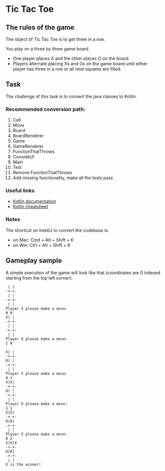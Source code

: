 # Tic Tac Toe 

## The rules of the game

The object of Tic Tac Toe is to get three in a row. 

You play on a three by three game board.
- One player places X and the other places O on the board. 
- Players alternate placing Xs and Os on the game board until either player has three in a row
 or all nine squares are filled.

## Task
The challenge of this task is to convert the java classes to Kotlin.

### Recommended conversion path:
1. Cell
2. Move
3. Board
4. BoardRenderer
5. Game
6. GameRenderer
7. FunctionThatThrows
8. ConsoleUI
9. Main
10. Test
11. Remove FunctionThatThrows
12. Add missing functionality, make all the tests pass

### Useful links
- [Kotlin documentation](https://kotlinlang.org/docs/reference/)
- [Kotlin cheatsheet](https://fabiomsr.github.io/from-java-to-kotlin/index.html)

### Notes
The shortcut on IntelliJ to convert the codebase is:
- on Mac: Cmd + Alt + Shift + K
- on Win: Ctrl + Alt + Shift + K

## Gameplay sample
A simple execution of the game will look like that (coordinates are 0 indexed starting from the top left corner):

     | | 
    -+-+-
     | | 
    -+-+-
     | | 
    Player X please make a move: 
    0 0
    X| | 
    -+-+-
     | | 
    -+-+-
     | | 
    Player O please make a move: 
    1 0
    
    X| | 
    -+-+-
    O| | 
    -+-+-
     | | 
    Player X please make a move: 
    0 1
    X|X| 
    -+-+-
    O| | 
    -+-+-
     | | 
    Player O please make a move: 
    1 1
    X|X| 
    -+-+-
    O|O| 
    -+-+-
     | | 
    Player X please make a move: 
    0 2
    X|X|X
    -+-+-
    O|O| 
    -+-+-
     | | 
    X is the winner!
    